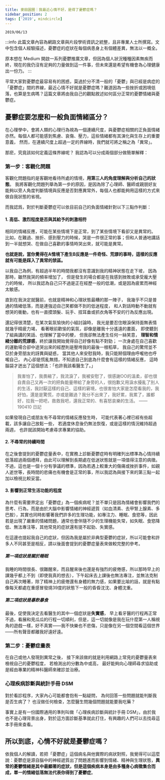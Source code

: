 ```yaml
---
title: 麥田圓圈｜我最近心情不好，是得了憂鬱症嗎？
sidebar_position: 2
tags: ['2019', mindcircle]
---
```

`2019/06/13`

:::info 
此篇文章內容為網路文章與片段學術資訊之統整，且非專業人士所撰寫。文中包含個人經驗描述，憂鬱症的症狀在每個病患身上有個體差異，無法以一概全。

原本想在 Medium 開啟一系列憂鬱推廣文章，但因為個人狀況種種因素無疾而終，現在的我仍沒有足夠的力量做到這一件事，但未來還是希望有機會為心理健康出一份力。
:::


平常大家對憂鬱症最容易有的困惑，莫過於分不清一般的「憂鬱」與已經是病症的「憂鬱症」間的界線，最近心情不好就是憂鬱症嗎？難道因為一些挫折或困境低落，也算是生病嗎？這篇文章將由我自己的觀點敘述如何區分正常的憂鬱情緒與憂鬱症。

## 憂鬱症要怎麼和一般負面情緒區分？
在心理學中，會將人類的心理行為視為一個連續尺度，與憂鬱症相關的正負面情緒亦然。每個人都可能感到焦慮、哀傷、壓力，這些情緒都有其演化與生存上的重要意義，
然而，在連續尺度上超過一定的界線時，我們就可將之稱之為「異常」。

那麽，究竟該如何定義這條界線呢？
我認為可以分成兩個部分做簡單解釋：

### 第一步：客觀化問題
客觀化問題指的是客觀地看待所處的情境，**用第三人的角度理解與分析自己的狀態**。
我將客觀化問題列舉為第一步的原因，是因為除了心理師、醫師或親朋好友能夠以旁人角度判斷情境與反應是否對應異常外，每個人也都能夠用這樣的方式來做自我狀態的省視。

而我認爲，對於判斷憂鬱症可以依目前自己的負面情緒針對以下三點作判斷：

#### 1. 高低、激烈程度是否與其給予的刺激相符

相同的情緒反應，可能在某些情境下是正常，到了某些情境下看卻又是異常的。
比如，在難過、挫折、感到壓力的時候，哭是一件很正常的事；但和人普通地講話到一半就想哭、在做自己喜歡的事情時哭出來，就可能是異常。

**也就是說，當你覺得在A情境下產生B反應是一件奇怪、荒謬的事時，這樣的反應就有可能是踩入了異常的禁區。**

以我自己為例，有超過半年的時間我都沒有意識到我的精神狀態在走下坡，
因為那時，雖然我哭的頻率增加了，
但是發生的場合都是在我感到挫敗或承受龐大壓力的時候，
所以我認為自己只不過是正在經歷一般的低潮，或是因為疲累而神經太敏感。

直到在我決定就醫前，也就是精神和心理狀態最糟的那一陣子，
我幾乎不只是普通的情緒低落，而是連強迫自己笑都做不到的低迷程度，
和人對話時動不動就有想哭的衝動，也有一直摸頭髮、玩手、捏耳垂或抓衣角等不安的行為反應出現。

還記得很清楚，在某次氣氛愉快的小組討論時，
我光是要忍住眼淚保持面無表情就幾乎精疲力竭，
看著眼前歡愉的氣氛，卻像是離我十分遙遠的畫面，
即使聽到了組員講的笑話、也理解了當中的梗，
但我卻無法產生任何一絲笑意，
**理智和情緒分離的荒謬感**，終於讓我開始覺得自己好像有點不對勁；
一次身處在自己喜歡的運動場合卻中途哭出來的經歷則是壓垮我的最後一根稻草，
我自己的驚愕並不亞於身旁朋友的訝異與疑惑，
當其他人來安慰我時，我只能掰個理由呼嚨他也呼嚨自己，
內心卻是慌亂無措，不知道自己到底為什麼會有這樣的情緒反應，
這時腦袋才迸出了這個想法：「也許我該看醫生了。」

> 我害怕了，我畏縮了，我流淚了，我被安慰了，很感謝OO的溫柔，卻也很自責自己又再一次的把負能量帶給了身旁的人，很抱歉又用淚水擾亂了別人的生活，我討厭這樣的自己、這樣的窘境，也很害怕大家是怎麼看我的，我好怕，還是是驚慌，亦或是難過？我分不出來了，我好累，我累了，誰都好，拉我一把吧，救救我吧，還我正常的、有喜怒哀樂的生活。 —— 190410 日記

如果發現自己或朋友有不尋常的情緒反應發生時，
可能代表著心裡已經有些超載，該多讓自己放鬆一些，
若適度休息後仍無法恢復，或是這樣的情況維持超過兩週，
也許就該開始考慮尋求專業的協助。

#### 2. 不尋常的持續時間
在之後會提到的憂鬱症量表中，在實務上診斷憂鬱症時有明確列出標準為心情持續低落超過兩個禮拜，由此可以理解到長期處在低迷狀態就是一項值得注意的病徵。不過，這也是一個十分有爭議的標準，因為若遇上較重大的傷痛或挫折事件，如親人逝世等，長時間的悲痛也有機會是正常的事，所以我認為與接下來的第三點一起加以檢視比較妥當。

#### 3. 影響到正常生活功能的程度
為什麼有需要界定出「憂鬱症」為一個疾病呢？並不單只是因為情緒會影響我們的思考、行為，而是由於大腦中影響情緒的神經遞質（如血清素、去甲腎上腺素、多巴胺），其實也同時影響著我們許多的生理功能，如專注力、睡眠、食慾等，因此若是出現了嚴重的情緒問題，通常也會伴隨不少的生理機能失常，如失眠、食慾降低、無法專注等，其他常見的症狀還有提不起勁、失實感。

在這邊也提起我自己的症狀，但因為我是屬於非典型憂鬱的症狀，所以可能會和許多人不同甚至是相反，請以後面會提到的憂鬱症量表來做較完整的參考。

##### 第一項症狀是關於睡眠
我睡的時間很長、很難醒來，而且醒來後也還是有強烈的疲倦感，所以那時早上的課幾乎都上不到（即使我真的想去），下午起床去上課後也無法專注，並無法克制自己再次睡著，除了精神上的疲倦還有身體的無力感，如果要比喻的話，就是有點像每天都處在重感冒發燒39度的狀態下一般的昏昏沈沈、身體沈重。

##### 第二項症狀是暴飲暴食

最後，促使我決定去看醫生的其中一個症狀是**失實感**，
早上看牙醫的行程再正常不過，看展和見瓜瓜的行程一切順利，但是，這一切就像是我在玩什麼第一人稱視角的遊戲一樣，好不真實——我不快樂也不悲傷，只是像在另一個空間看這個世界——所有聲音都離我好遠好遠。

### 第二步：憂鬱症量表
在自己或他人發現到異常之後，
接下來該做的就是利用網路上常見的憂鬱量表來檢視自己的憂鬱程度，
若檢測出的分數為中或高，
最好能夠向心理師尋求協助或是經由專業的精神科醫師來確診並治療。

### 心理疾病診斷與統計手冊 DSM
對於看診程序，大家內心可能都會抱有一點疑問，
為何回答一些問題就能判斷我是否生病了？
也沒做任何檢查，怎麼醫生問幾個問題就能要我吃藥？

事實上是有一份國際通用的準則叫做「心理疾病診斷與統計手冊 DSM」，由於我也不是心理背景出身，對於這方面診斷基準就此打住，有興趣的人們可以去找尋這本手冊來查看。

## 所以到底，心情不好就是憂鬱症嗎？
依我個人的解讀，若把「憂鬱症」這個病名與他實際的病狀對照，我覺得可以這麼說：憂鬱症是源自腦中的神經遞質出了問題進而影響到情緒、精神與生理狀態，**異常的憂鬱情緒是其中最顯著的症狀，但是這個疾病本身是由多種身心病徵集合而成，單一的情緒低落無法代表你得到了憂鬱症**。



